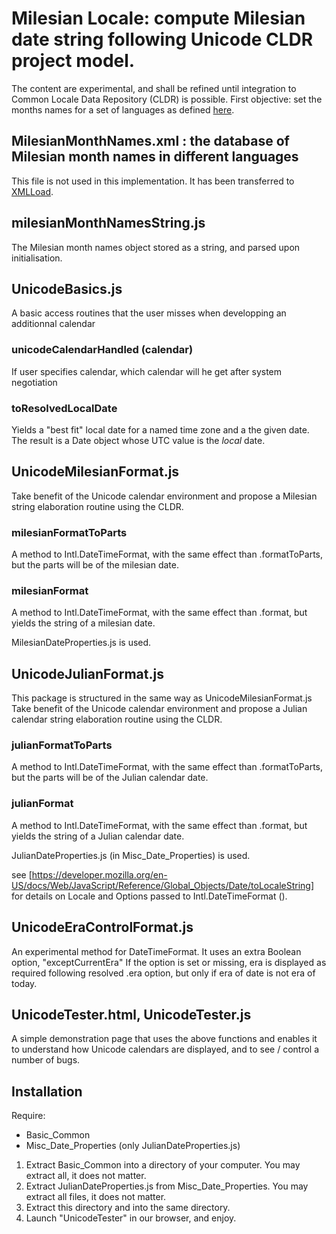 # Milesian Locale: compute Milesian date string following Unicode CLDR project model.
The content are experimental, and shall be refined until integration to Common Locale Data Repository (CLDR) is possible.
First objective: set the months names for a set of languages as defined [here](http://www.calendriermilesien.org/mois.html).

## MilesianMonthNames.xml : the database of Milesian month names in different languages
This file is not used in this implementation. It has been transferred to [XMLLoad](https://github.com/Louis-Aime/Milesian-calendar/tree/master/XMLLoad).

## milesianMonthNamesString.js 
The Milesian month names object stored as a string, and parsed upon initialisation.

## UnicodeBasics.js
A basic access routines that the user misses when developping an additionnal calendar
### unicodeCalendarHandled (calendar)
If user specifies calendar, which calendar will he get after system negotiation
### toResolvedLocalDate
Yields a "best fit" local date for a named time zone and a the given date. 
The result is a Date object whose UTC value is the *local* date.

## UnicodeMilesianFormat.js
Take benefit of the Unicode calendar environment and propose a Milesian string elaboration routine using the CLDR.
### milesianFormatToParts
A method to Intl.DateTimeFormat, with the same effect than .formatToParts, but the parts will be of the milesian date.
### milesianFormat
A method to Intl.DateTimeFormat, with the same effect than .format, but yields the string of a milesian date.

MilesianDateProperties.js is used.

## UnicodeJulianFormat.js
This package is structured in the same way as UnicodeMilesianFormat.js
Take benefit of the Unicode calendar environment and propose a Julian calendar string elaboration routine using the CLDR.
### julianFormatToParts
A method to Intl.DateTimeFormat, with the same effect than .formatToParts, but the parts will be of the Julian calendar date.
### julianFormat
A method to Intl.DateTimeFormat, with the same effect than .format, but yields the string of a Julian calendar date.

JulianDateProperties.js (in Misc_Date_Properties) is used.

see [https://developer.mozilla.org/en-US/docs/Web/JavaScript/Reference/Global_Objects/Date/toLocaleString] 
for details on Locale and Options passed to Intl.DateTimeFormat ().

## UnicodeEraControlFormat.js
An experimental method for DateTimeFormat.
It uses an extra Boolean option, "exceptCurrentEra" 
If the option is set or missing, era is displayed as required following resolved .era option, but only if era of date is not era of today.

## UnicodeTester.html, UnicodeTester.js
A simple demonstration page that uses the above functions 
and enables it to understand how Unicode calendars are displayed,
and to see / control a number of bugs.

## Installation
Require:
* Basic_Common
* Misc_Date_Properties (only JulianDateProperties.js)

1. Extract Basic_Common into a directory of your computer. You may extract all, it does not matter.
1. Extract JulianDateProperties.js from Misc_Date_Properties. You may extract all files, it does not matter.
1. Extract this directory and into the same directory.
1. Launch "UnicodeTester" in our browser, and enjoy.
